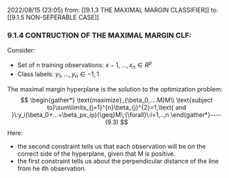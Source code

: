 2022/08/15  (23:05)
from: [[9.1.3 THE MAXIMAL MARGIN CLASSIFIER]]
to:[[9.1.5 NON-SEPERABLE CASE]]
### 9.1.4 CONTRUCTION OF THE MAXIMAL MARGIN CLF:
Consider:
- Set of n training observations: $x-1,...,x_{n}\in R^p$
- Class labels: $y_{1},...,y_{n} \in {-1,1}$

The maximal margin hyperplane is the solution to the optimization problem:
$$
\begin{gather*}
\text{maximize}_{\beta_0,....M}M\\
\text{subject to}\sum\limits_{j=1}^{n}\beta_{j}^{2}=1,\text{ and }\:y_i(\beta_0+...+\beta_px_ip){\geq}M\;{\forall}\:i=1,..,n
\end{gather*}----(9.3)
$$
Here:
- the second constraint tells us that each observation will be on the correct side of the hyperplane, given that M is positive.
- the first constraint tells us about the perpendicular distance of the line from he ith observation.
